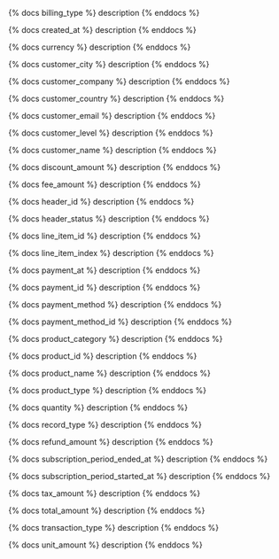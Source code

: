 {% docs billing_type %}
description
{% enddocs %}

{% docs created_at %}
description
{% enddocs %}

{% docs currency %}
description
{% enddocs %}

{% docs customer_city %}
description
{% enddocs %}

{% docs customer_company %}
description
{% enddocs %}

{% docs customer_country %}
description
{% enddocs %}

{% docs customer_email %}
description
{% enddocs %}

{% docs customer_level %}
description
{% enddocs %}

{% docs customer_name %}
description
{% enddocs %}

{% docs discount_amount %}
description
{% enddocs %}

{% docs fee_amount %}
description
{% enddocs %}

{% docs header_id %}
description
{% enddocs %}

{% docs header_status %}
description
{% enddocs %}

{% docs line_item_id %}
description
{% enddocs %}

{% docs line_item_index %}
description
{% enddocs %}

{% docs payment_at %}
description
{% enddocs %}

{% docs payment_id %}
description
{% enddocs %}

{% docs payment_method %}
description
{% enddocs %}

{% docs payment_method_id %}
description
{% enddocs %}

{% docs product_category %}
description
{% enddocs %}

{% docs product_id %}
description
{% enddocs %}

{% docs product_name %}
description
{% enddocs %}

{% docs product_type %}
description
{% enddocs %}

{% docs quantity %}
description
{% enddocs %}

{% docs record_type %}
description
{% enddocs %}

{% docs refund_amount %}
description
{% enddocs %}

{% docs subscription_period_ended_at %}
description
{% enddocs %}

{% docs subscription_period_started_at %}
description
{% enddocs %}

{% docs tax_amount %}
description
{% enddocs %}

{% docs total_amount %}
description
{% enddocs %}

{% docs transaction_type %}
description
{% enddocs %}

{% docs unit_amount %}
description
{% enddocs %}
